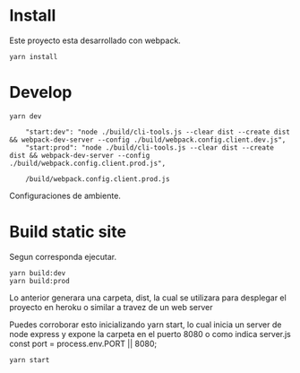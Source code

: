 # Install

Este proyecto esta desarrollado con webpack.

```
yarn install
```

# Develop

```
yarn dev
```

```
    "start:dev": "node ./build/cli-tools.js --clear dist --create dist && webpack-dev-server --config ./build/webpack.config.client.dev.js",
    "start:prod": "node ./build/cli-tools.js --clear dist --create dist && webpack-dev-server --config ./build/webpack.config.client.prod.js",
```

```
    /build/webpack.config.client.prod.js
```

Configuraciones de ambiente.

# Build static site

Segun corresponda ejecutar.

```
yarn build:dev
yarn build:prod
```

Lo anterior generara una carpeta, dist, la cual se utilizara para desplegar el proyecto en heroku o similar a travez de un web server

Puedes corroborar esto inicializando yarn start, lo cual inicia un server de node express y expone la carpeta en el puerto 8080 o como indica server.js const port = process.env.PORT || 8080;

```
yarn start
```
